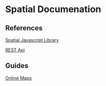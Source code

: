 # Spatial Documenation

## References
[Spatial Javascript Library](references/javascript_library.md)

[REST Api](references/rest_api.md)

## Guides
[Online Maps](guides/maps.md)